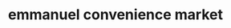 ---
title: "emmanuel convenience market"
url: /east-boston/emmanuel-convenience-market/
shop: convenience
---